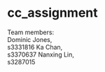 cc_assignment
=============

Team members:<br/>
	Dominic Jones,<br/>	s3331816
	Ka Chan,<br/>		s3370637
	Nanxing Lin,<br/>	s3287015

